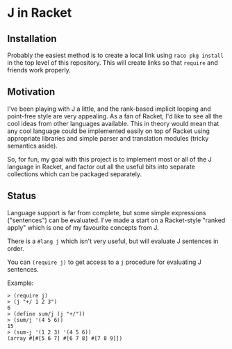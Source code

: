 J in Racket
===========

Installation
------------

Probably the easiest method is to create a local link using
`raco pkg install` in the top level of this repository.
This will create links so that `require` and friends work properly.

Motivation
----------

I've been playing with J a little, and the rank-based implicit looping
and point-free style are very appealing. As a fan of Racket, I'd like
to see all the cool ideas from other languages available. This in
theory would mean that any cool language could be implemented easily
on top of Racket using appropriate libraries and simple parser and
translation modules (tricky semantics aside).

So, for fun, my goal with this project is to implement most or all
of the J language in Racket, and factor out all the useful bits into
separate collections which can be packaged separately.

Status
------

Language support is far from complete, but some simple expressions
("sentences") can be evaluated. I've made a start on a Racket-style
"ranked apply" which is one of my favourite concepts from J.

There is a `#lang j` which isn't very useful, but will evaluate
J sentences in order.

You can `(require j)` to get access to a `j` procedure for evaluating
J sentences.

Example:

    > (require j)
    > (j "+/ 1 2 3")
    6
    > (define sum/j (j "+/"))
    > (sum/j '(4 5 6))
    15
    > (sum-j '(1 2 3) '(4 5 6))
    (array #[#[5 6 7] #[6 7 8] #[7 8 9]])
